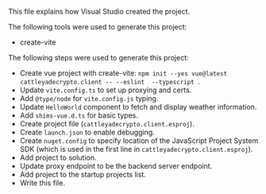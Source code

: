 This file explains how Visual Studio created the project.

The following tools were used to generate this project:
- create-vite

The following steps were used to generate this project:
- Create vue project with create-vite: `npm init --yes vue@latest cattleyadecrypto.client -- --eslint  --typescript `.
- Update `vite.config.ts` to set up proxying and certs.
- Add `@type/node` for `vite.config.js` typing.
- Update `HelloWorld` component to fetch and display weather information.
- Add `shims-vue.d.ts` for basic types.
- Create project file (`cattleyadecrypto.client.esproj`).
- Create `launch.json` to enable debugging.
- Create `nuget.config` to specify location of the JavaScript Project System SDK (which is used in the first line in `cattleyadecrypto.client.esproj`).
- Add project to solution.
- Update proxy endpoint to be the backend server endpoint.
- Add project to the startup projects list.
- Write this file.
